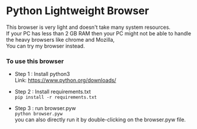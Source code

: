 # Python Lightweight Browser
This browser is very light and doesn't take many system resources. <br/> 
If your PC has less than 2 GB RAM then your PC might not be able to handle the heavy browsers like chrome and Mozilla, <br/>
You can try my browser instead. <br/>

### **To use this browser**
- Step 1 : Install python3 <br/>
Link: https://www.python.org/downloads/

- Step 2 : Install requirements.txt <br/>
```pip install -r requirements.txt```

- Step 3 : run browser.pyw <br/>
```python browser.pyw```<br/>
you can also directly run it by double-clicking on the browser.pyw file.
